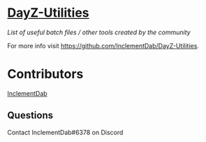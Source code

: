 # [DayZ-Utilities](https://github.com/InclementDab/DayZ-Utilities)

*List of useful batch files / other tools created by the community*

For more info visit https://github.com/InclementDab/DayZ-Utilities.

# Contributors
[InclementDab](https://twitter.com/InclementDab)

## Questions
Contact InclementDab#6378 on Discord
